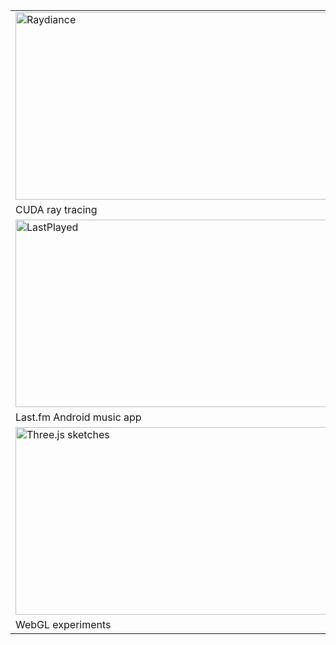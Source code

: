 
<table>
  <tbody>
    <tr>
      <td>
        <a target="_blank" href="https://github.com/cszach/Raydiance">
          <img alt="Raydiance" width="500" height="300" src="https://images.unsplash.com/photo-1496181133206-80ce9b88a853?q=80&w=2071&auto=format&fit=crop&ixlib=rb-4.0.3&ixid=M3wxMjA3fDB8MHxwaG90by1wYWdlfHx8fGVufDB8fHx8fA%3D%3D" />
        </a>
      </td>
      <td>
        <a target="_blank" href="https://cszach.github.io/synthwave-drive">
          <img width="500" height="300" alt="Synthwave Drive" src="https://images.unsplash.com/photo-1496181133206-80ce9b88a853?q=80&w=2071&auto=format&fit=crop&ixlib=rb-4.0.3&ixid=M3wxMjA3fDB8MHxwaG90by1wYWdlfHx8fGVufDB8fHx8fA%3D%3D" />
        </a>
      </td>
    </tr>
    <tr>
      <td>CUDA ray tracing</td>
      <td>3D synthwave aesthetics driving simulator</td>
    </tr>
    <tr>
      <td>
        <a target="_blank" href="https://github.com/cszach/LastPlayed">
          <img width="500" height="300" alt="LastPlayed" src="https://images.unsplash.com/photo-1496181133206-80ce9b88a853?q=80&w=2071&auto=format&fit=crop&ixlib=rb-4.0.3&ixid=M3wxMjA3fDB8MHxwaG90by1wYWdlfHx8fGVufDB8fHx8fA%3D%3D" />
        </a>
      </td>
      <td>
        <a target="_blank" href="https://github.com/cszach/Trailblazer">
          <img width="500" height="300" alt="Trailblazer" src="https://images.unsplash.com/photo-1496181133206-80ce9b88a853?q=80&w=2071&auto=format&fit=crop&ixlib=rb-4.0.3&ixid=M3wxMjA3fDB8MHxwaG90by1wYWdlfHx8fGVufDB8fHx8fA%3D%3D" />
        </a>
      </td>
    </tr>
    <tr>
      <td>Last.fm Android music app</td>
      <td>Interactive map viewer and pathfinder</td>
    </tr>
    <tr>
      <td>
        <a target="_blank" href="https://cszach.github.io/three.js-sketches">
          <img width="500" height="300" alt="Three.js sketches" src="https://images.unsplash.com/photo-1496181133206-80ce9b88a853?q=80&w=2071&auto=format&fit=crop&ixlib=rb-4.0.3&ixid=M3wxMjA3fDB8MHxwaG90by1wYWdlfHx8fGVufDB8fHx8fA%3D%3D" />
        </a>
      </td>
      <td>
        <a target="_blank" href="https://cszach.github.io/designs">
          <img width="500" height="300" alt="Design portfolio" src="https://images.unsplash.com/photo-1496181133206-80ce9b88a853?q=80&w=2071&auto=format&fit=crop&ixlib=rb-4.0.3&ixid=M3wxMjA3fDB8MHxwaG90by1wYWdlfHx8fGVufDB8fHx8fA%3D%3D" />
        </a>
      </td>
    </tr>
    <tr>
      <td>WebGL experiments</td>
      <td>Design portfolio</td>
    </tr>
  </tbody>
</table>
